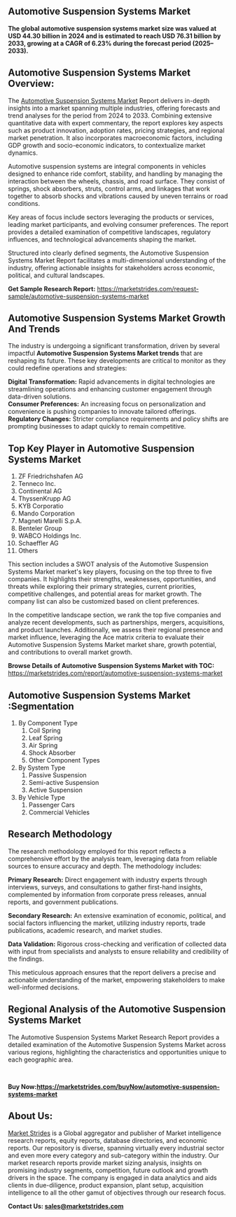 <h2>Automotive Suspension Systems Market</h2>
<p><strong>The global automotive suspension systems market size was valued at USD 44.30 billion in 2024 and is estimated to reach USD 76.31 billion by 2033, growing at a CAGR of 6.23% during the forecast period (2025&ndash;2033).</strong></p>
<h2>Automotive Suspension Systems Market Overview:</h2>
<p>The <a href="https://marketstrides.com/report/automotive-suspension-systems-market">Automotive Suspension Systems Market</a> Report delivers in-depth insights into a market spanning multiple industries, offering forecasts and trend analyses for the period from 2024 to 2033. Combining extensive quantitative data with expert commentary, the report explores key aspects such as product innovation, adoption rates, pricing strategies, and regional market penetration. It also incorporates macroeconomic factors, including GDP growth and socio-economic indicators, to contextualize market dynamics.</p>
<p>Automotive suspension systems are integral components in vehicles designed to enhance ride comfort, stability, and handling by managing the interaction between the wheels, chassis, and road surface. They consist of springs, shock absorbers, struts, control arms, and linkages that work together to absorb shocks and vibrations caused by uneven terrains or road conditions.</p>
<p>Key areas of focus include sectors leveraging the products or services, leading market participants, and evolving consumer preferences. The report provides a detailed examination of competitive landscapes, regulatory influences, and technological advancements shaping the market.</p>
<p>Structured into clearly defined segments, the Automotive Suspension Systems Market Report facilitates a multi-dimensional understanding of the industry, offering actionable insights for stakeholders across economic, political, and cultural landscapes.</p>
<p><strong>Get Sample Research Report:</strong> <a href="https://marketstrides.com/request-sample/automotive-suspension-systems-market">https://marketstrides.com/request-sample/automotive-suspension-systems-market</a></p>
<h2>Automotive Suspension Systems Market Growth And Trends</h2>
<p>The industry is undergoing a significant transformation, driven by several impactful <strong>Automotive Suspension Systems Market trends</strong> that are reshaping its future. These key developments are critical to monitor as they could redefine operations and strategies:</p>
<p><strong>Digital Transformation:</strong> Rapid advancements in digital technologies are streamlining operations and enhancing customer engagement through data-driven solutions.<br /><strong>Consumer Preferences:</strong> An increasing focus on personalization and convenience is pushing companies to innovate tailored offerings.<br /><strong>Regulatory Changes:</strong> Stricter compliance requirements and policy shifts are prompting businesses to adapt quickly to remain competitive.</p>
<h2>Top Key Player in Automotive Suspension Systems Market</h2>
<ol>
<li>ZF Friedrichshafen AG</li>
<li>Tenneco Inc.</li>
<li>Continental AG</li>
<li>ThyssenKrupp AG</li>
<li>KYB Corporatio</li>
<li>Mando Corporation</li>
<li>Magneti Marelli S.p.A.</li>
<li>Benteler Group</li>
<li>WABCO Holdings Inc.</li>
<li>Schaeffler AG</li>
<li>Others</li>
</ol>
<p>This section includes a SWOT analysis of the Automotive Suspension Systems Market market's key players, focusing on the top three to five companies. It highlights their strengths, weaknesses, opportunities, and threats while exploring their primary strategies, current priorities, competitive challenges, and potential areas for market growth. The company list can also be customized based on client preferences.</p>
<p>In the competitive landscape section, we rank the top five companies and analyze recent developments, such as partnerships, mergers, acquisitions, and product launches. Additionally, we assess their regional presence and market influence, leveraging the Ace matrix criteria to evaluate their Automotive Suspension Systems Market market share, growth potential, and contributions to overall market growth.</p>
<p><strong>Browse Details of Automotive Suspension Systems Market with TOC:</strong> <a href="https://marketstrides.com/report/automotive-suspension-systems-market">https://marketstrides.com/report/automotive-suspension-systems-market</a></p>
<h2>Automotive Suspension Systems Market :Segmentation</h2>
<ol>
<li>By Component Type
<ol>
<li>Coil Spring</li>
<li>Leaf Spring</li>
<li>Air Spring</li>
<li>Shock Absorber</li>
<li>Other Component Types</li>
</ol>
</li>
<li>By System Type &nbsp;&nbsp;&nbsp;&nbsp;&nbsp;
<ol>
<li>Passive Suspension</li>
<li>Semi-active Suspension</li>
<li>Active Suspension &nbsp;&nbsp;&nbsp;&nbsp;&nbsp;</li>
</ol>
</li>
<li>By Vehicle Type
<ol>
<li>Passenger Cars</li>
<li>Commercial Vehicles</li>
</ol>
</li>
</ol>
<h2>Research Methodology</h2>
<p>The research methodology employed for this report reflects a comprehensive effort by the analysis team, leveraging data from reliable sources to ensure accuracy and depth. The methodology includes:</p>
<p><strong>Primary Research:</strong> Direct engagement with industry experts through interviews, surveys, and consultations to gather first-hand insights, complemented by information from corporate press releases, annual reports, and government publications.</p>
<p><strong>Secondary Research:</strong> An extensive examination of economic, political, and social factors influencing the market, utilizing industry reports, trade publications, academic research, and market studies.</p>
<p><strong>Data Validation:</strong> Rigorous cross-checking and verification of collected data with input from specialists and analysts to ensure reliability and credibility of the findings.</p>
<p>This meticulous approach ensures that the report delivers a precise and actionable understanding of the market, empowering stakeholders to make well-informed decisions.</p>
<h2>Regional Analysis of the Automotive Suspension Systems Market</h2>
<p>The Automotive Suspension Systems Market Research Report provides a detailed examination of the Automotive Suspension Systems Market across various regions, highlighting the characteristics and opportunities unique to each geographic area.</p>
<p>&nbsp;</p>
<p><strong>Buy Now:<a href="https://marketstrides.com/buyNow/automotive-suspension-systems-market?price=single_price">https://marketstrides.com/buyNow/automotive-suspension-systems-market</a></strong></p>
<h2>About Us:</h2>
<p><a href="https://marketstrides.com/">Market Strides</a> is a Global aggregator and publisher of Market intelligence research reports, equity reports, database directories, and economic reports. Our repository is diverse, spanning virtually every industrial sector and even more every category and sub-category within the industry. Our market research reports provide market sizing analysis, insights on promising industry segments, competition, future outlook and growth drivers in the space. The company is engaged in data analytics and aids clients in due-diligence, product expansion, plant setup, acquisition intelligence to all the other gamut of objectives through our research focus.</p>
<p><strong>Contact Us: <a href="mailto:sales@marketstrides.com">sales@marketstrides.com</a></strong></p>
